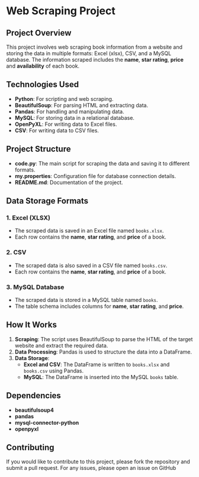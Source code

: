 ﻿# **Web Scraping Project**

## **Project Overview**
This project involves web scraping book information from a website and storing the data in multiple formats: Excel (xlsx), CSV, and a MySQL database. The information scraped includes the **name**, **star rating**, **price** and **availability** of each book.

## **Technologies Used**
- **Python**: For scripting and web scraping.
- **BeautifulSoup**: For parsing HTML and extracting data.
- **Pandas**: For handling and manipulating data.
- **MySQL**: For storing data in a relational database.
- **OpenPyXL**: For writing data to Excel files.
- **CSV**: For writing data to CSV files.

## **Project Structure**
- **code.py**: The main script for scraping the data and saving it to different formats.
- **my.properties**: Configuration file for database connection details.
- **README.md**: Documentation of the project.


## **Data Storage Formats**

### **1. Excel (XLSX)**
- The scraped data is saved in an Excel file named `books.xlsx`.
- Each row contains the **name**, **star rating**, and **price** of a book.

### **2. CSV**
- The scraped data is also saved in a CSV file named `books.csv`.
- Each row contains the **name**, **star rating**, and **price** of a book.

### **3. MySQL Database**
- The scraped data is stored in a MySQL table named `books`.
- The table schema includes columns for **name**, **star rating**, and **price**.

## **How It Works**
1. **Scraping**: The script uses BeautifulSoup to parse the HTML of the target website and extract the required data.
2. **Data Processing**: Pandas is used to structure the data into a DataFrame.
3. **Data Storage**:
    - **Excel and CSV**: The DataFrame is written to `books.xlsx` and `books.csv` using Pandas.
    - **MySQL**: The DataFrame is inserted into the MySQL `books` table.

## **Dependencies**
- **beautifulsoup4**
- **pandas**
- **mysql-connector-python**
- **openpyxl**

## **Contributing**
If you would like to contribute to this project, please fork the repository and submit a pull request. For any issues, please open an issue on GitHub
